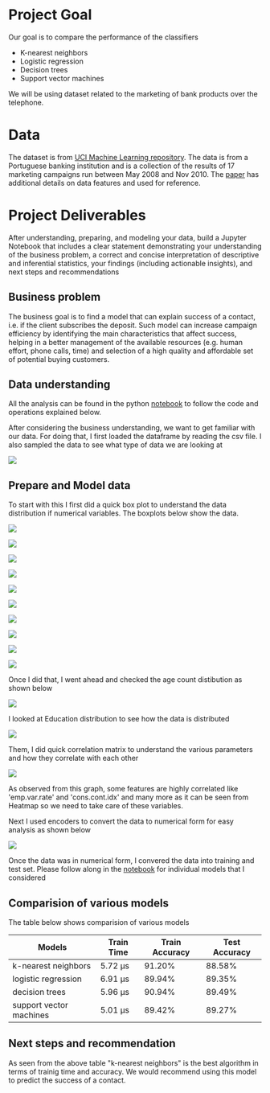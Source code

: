 # Project Goal

Our goal is to compare the performance of the classifiers 
 - K-nearest neighbors
 - Logistic regression
 - Decision trees
 - Support vector machines
 
We will be using dataset related to the marketing of bank products over the telephone.

# Data

The dataset is from [UCI Machine Learning repository](https://archive.ics.uci.edu/ml/datasets/bank+marketing). The data is from a Portuguese banking institution and is a collection of the results of 17 marketing campaigns run between May 2008 and Nov 2010. The [paper](CRISP-DM-BANK.pdf) has additional details on data features and used for reference.


# Project Deliverables

After understanding, preparing, and modeling your data, build a Jupyter Notebook that includes a clear statement demonstrating your understanding of the business problem, a correct and concise interpretation of descriptive and inferential statistics, your findings (including actionable insights), and next steps and recommendations

## Business problem

The business goal is to find a model that can explain success of a contact, i.e. if the client subscribes the deposit. Such model can increase campaign efficiency by identifying the main characteristics that affect success, helping in a better management of the available resources (e.g. human effort, phone calls, time) and selection of a high quality and affordable set of potential buying customers.

## Data understanding

All the analysis can be found in the python [notebook](Bank_Marketing_DataSet_Analysis.ipynb) to follow the code and operations explained below.

After considering the business understanding, we want to get familiar with our data. For doing that, I first loaded the dataframe by reading the csv file. I also sampled the data to see what type of data we are looking at

![](images/data_sample.png)


## Prepare and Model data

To start with this I first did a quick box plot to understand the data distribution if numerical variables. The boxplots below show the data.


![](images/boxplots_age.png)

![](images/boxplots_cons.price.idx.png)

![](images/boxplots_euribor3m.png)
	
![](images/boxplots_previous.png)

![](images/boxplots_campaign.png)
		
![](images/boxplots_duration.png)
	
![](images/boxplots_nr.employed.png)

![](images/boxplots_cons.conf.idx.png)	

![](images/boxplots_emp.var.rate.png)	

![](images/boxplots_pdays.png)

Once I did that, I went ahead and checked the age count distibution as shown below

![](images/age_job_distribution.png)

I looked at Education distribution to see how the data is distributed

![](images/edu_distribution.png)

Them, I did quick correlation matrix to understand the various parameters and how they correlate with each other

![](images/corr.png)

As observed from this graph, some features are highly correlated like 'emp.var.rate' and 'cons.cont.idx' and many more as it can be seen from Heatmap so we need to take care of these variables.

Next I used encoders to convert the data to numerical form for easy analysis as shown below

![](data_conversion.png)

Once the data was in numerical form, I convered the data into training and test set. Please follow along in the [notebook](Bank_Marketing_DataSet_Analysis.ipynb) for individual models that I considered

## Comparision of various models

The table below shows comparision of various models

| Models | Train Time	| Train Accuracy	| Test Accuracy| 
| ------|------|------| ------|
| k-nearest neighbors| 	5.72 µs	| 91.20%	| 88.58%| 
| logistic regression	| 6.91 µs	| 89.94%	| 89.35%| 
| decision trees	| 5.96 µs	| 90.94%	| 89.49%| 
| support vector machines	| 5.01 µs	| 89.42%	| 89.27%| 



## Next steps and recommendation

As seen from the above table "k-nearest neighbors" is the best algorithm in terms of trainig time and accuracy. We would recommend using this model to predict the success of a contact.


